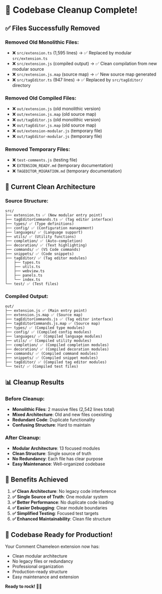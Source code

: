 # 🧹 Codebase Cleanup Complete!

## ✅ Files Successfully Removed

### Removed Old Monolithic Files:
- ❌ `src/extension.ts` (1,595 lines) → ✅ Replaced by modular `src/extension.ts`
- ❌ `src/extension.js` (compiled output) → ✅ Clean compilation from new modular source
- ❌ `src/extension.js.map` (source map) → ✅ New source map generated
- ❌ `src/tagEditor.ts` (947 lines) → ✅ Replaced by `src/tagEditor/` directory

### Removed Old Compiled Files:
- ❌ `out/extension.js` (old monolithic version)
- ❌ `out/extension.js.map` (old source map)
- ❌ `out/tagEditor.js` (old monolithic version)
- ❌ `out/tagEditor.js.map` (old source map)
- ❌ `out/extension-modular.js` (temporary file)
- ❌ `out/tagEditor-modular.js` (temporary file)

### Removed Temporary Files:
- ❌ `test-comments.js` (testing file)
- ❌ `EXTENSION_READY.md` (temporary documentation)
- ❌ `TAGEDITOR_MIGRATION.md` (temporary documentation)

## 🎯 Current Clean Architecture

### Source Structure:
```
src/
├── extension.ts ✅ (New modular entry point)
├── tagEditorCommands.ts ✅ (Tag editor interface)
├── types/ ✅ (Type definitions)
├── config/ ✅ (Configuration management)
├── languages/ ✅ (Language support)
├── utils/ ✅ (Utility functions)
├── completion/ ✅ (Auto-completion)
├── decoration/ ✅ (Text highlighting)
├── commands/ ✅ (VS Code commands)
├── snippets/ ✅ (Code snippets)
├── tagEditor/ ✅ (Tag editor modules)
│   ├── types.ts
│   ├── utils.ts
│   ├── webview.ts
│   ├── panels.ts
│   └── index.ts
└── test/ ✅ (Test files)
```

### Compiled Output:
```
out/
├── extension.js ✅ (Main entry point)
├── extension.js.map ✅ (Source map)
├── tagEditorCommands.js ✅ (Tag editor interface)
├── tagEditorCommands.js.map ✅ (Source map)
├── types/ ✅ (Compiled type modules)
├── config/ ✅ (Compiled config modules)
├── languages/ ✅ (Compiled language modules)
├── utils/ ✅ (Compiled utility modules)
├── completion/ ✅ (Compiled completion modules)
├── decoration/ ✅ (Compiled decoration modules)
├── commands/ ✅ (Compiled command modules)
├── snippets/ ✅ (Compiled snippet modules)
├── tagEditor/ ✅ (Compiled tag editor modules)
└── test/ ✅ (Compiled test files)
```

## 📊 Cleanup Results

### Before Cleanup:
- **Monolithic Files**: 2 massive files (2,542 lines total)
- **Mixed Architecture**: Old and new files coexisting
- **Redundant Code**: Duplicate functionality
- **Confusing Structure**: Hard to maintain

### After Cleanup:
- **Modular Architecture**: 13 focused modules
- **Clean Structure**: Single source of truth
- **No Redundancy**: Each file has clear purpose
- **Easy Maintenance**: Well-organized codebase

## 🚀 Benefits Achieved

1. **✅ Clean Architecture**: No legacy code interference
2. **✅ Single Source of Truth**: One modular system
3. **✅ Better Performance**: No duplicate code loading
4. **✅ Easier Debugging**: Clear module boundaries
5. **✅ Simplified Testing**: Focused test targets
6. **✅ Enhanced Maintainability**: Clean file structure

## 🎉 Codebase Ready for Production!

Your Comment Chameleon extension now has:
- Clean modular architecture
- No legacy files or redundancy
- Professional organization
- Production-ready structure
- Easy maintenance and extension

**Ready to rock! 🚀✨**
